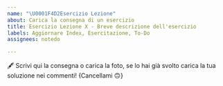 ```yaml
---
name: "\U0001F4D2Esercizio Lezione"
about: Carica la consegna di un esercizio
title: Esercizio Lezione X - Breve descrizione dell'esercizio
labels: Aggiornare Index, Esercitazione, To-Do
assignees: notedo

---
```


🖋️ Scrivi qui la consegna o carica la foto, se lo hai già svolto carica la tua soluzione nei commenti! {Cancellami 🙃}
